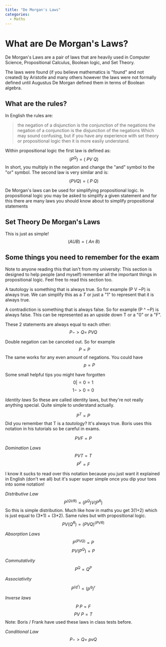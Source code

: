 ```yaml
---
title: "De Morgan's Laws"
categories:
  - Maths
---
```


# What are De Morgan's Laws?
De Morgan's Laws are a pair of laws that are heavily used in Computer Science, Propositional Calculus, Boolean logic, and Set Theory.

The laws were found (if you believe mathematics is "found" and not created) by Aristotle and many others however the laws were not formally defined until Augustus De Morgan defined them in terms of Boolean algebra.

## What are the rules?

In English the rules are:
> the negation of a disjunction is the conjunction of the negations
> the negation of a conjunction is the disjunction of the negations
Which may sound confusing, but if you have any experience with set theory or propositional logic then it is more easily understand.

Within propositional logic the first law is defined as:
$$ ~(P ^ Q) = (~P V ~Q) $$
In short, you multiply in the negation and change the "and" symbol to the "or" symbol. 
The second law is very similar and is:
$$ ~(P V Q) = (~P ^ ~Q)$$

De Morgan's laws can be used for simplifying propositional logic. In propositional logic you may be asked to simplify a given statement and for this there are many laws you should know about to simplify propositional statements

## Set Theory De Morgan's Laws
This is just as simple!
$$ ~(A U B) = (~A n ~B)$$


## Some things you need to remember for the exam

Note to anyone reading this that isn't from my university: This section is designed to help people (and myself) remember all the important things in propositional logic. Feel free to read this section too.

A tautology is something that is always true. So for example (P V ~P) is always true. We can simplify this as a *T* or just a "1" to represent that it is always true.

A contradiction is something that is always false. So for example (P ^ ~P) is always false. This can be represented as an upside down T or a "0" or a "F".

These 2 statements are always equal to each other:
$$ P -> Q = ~P V Q $$

Double negation can be canceled out. So for example
$$ ~~P = P$$
The same works for any even amount of negations. You could have
$$ ~~~~~~~~~~p = P$$

Some small helpful tips you might have forgotten
$$ 0 |= 0 = 1$$
$$ 1 -> 0 = 0$$

*Identity laws*
So these are called identity laws, but they're not really anything special. Quite simple to understand actually.

$$ P ^ T = P$$
Did you remember that T is a *tautology*? It's always true. Boris uses this notation in his tutorials so be careful in exams.

$$ P V F = P $$

*Domination Laws*
$$ P V T = T $$
$$ P ^ F = F $$

I know it sucks to read over this notation because you just want it explained in English (don't we all) but it's super super simple once you dip your toes into some notation!

*Distributive Law*
$$ P ^ (Q V R) = (P^Q)V(P^R)$$
So this is simple distribution. Much like how in maths you get 3(1+2) which is just equal to (3*1) + (3\*2). Same rules but with propositional logic.
$$P V (Q^R) = (P V Q) ^ (P V R)$$

*Absorption Laws*
$$P ^ (P V Q) = P$$
$$P V (P^Q) = P$$

*Commutativity*
$$P ^ Q = Q ^ P$$

*Associativity*
$$P^(q^r)=(p^q)^r$$

*Inverse laws*
$$ P ^ ~P = F$$
$$P V ~P = T$$
Note: Boris / Frank have used these laws in class tests before.

*Conditional Law*
$$P->Q = ~p v Q$$
